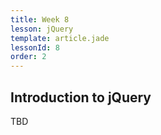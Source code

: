 ```yaml
---
title: Week 8
lesson: jQuery
template: article.jade
lessonId: 8
order: 2
---
```



## Introduction to jQuery

TBD